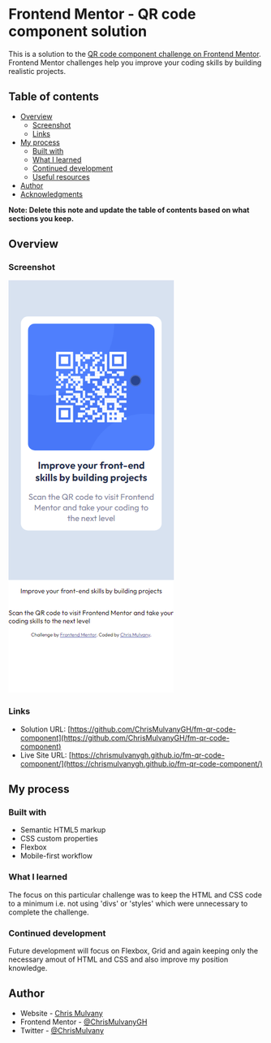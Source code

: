 # Frontend Mentor - QR code component solution

This is a solution to the [QR code component challenge on Frontend Mentor](https://www.frontendmentor.io/challenges/qr-code-component-iux_sIO_H). Frontend Mentor challenges help you improve your coding skills by building realistic projects. 

## Table of contents

- [Overview](#overview)
  - [Screenshot](#screenshot)
  - [Links](#links)
- [My process](#my-process)
  - [Built with](#built-with)
  - [What I learned](#what-i-learned)
  - [Continued development](#continued-development)
  - [Useful resources](#useful-resources)
- [Author](#author)
- [Acknowledgments](#acknowledgments)

**Note: Delete this note and update the table of contents based on what sections you keep.**

## Overview

### Screenshot

![](./cm-mobile-ss.png)

### Links

- Solution URL: [https://github.com/ChrisMulvanyGH/fm-qr-code-component](https://github.com/ChrisMulvanyGH/fm-qr-code-component)
- Live Site URL: [https://chrismulvanygh.github.io/fm-qr-code-component/](https://chrismulvanygh.github.io/fm-qr-code-component/)

## My process

### Built with

- Semantic HTML5 markup
- CSS custom properties
- Flexbox
- Mobile-first workflow


### What I learned

The focus on this particular challenge was to keep the HTML and CSS code to a minimum i.e. not using 'divs' or 'styles' which were
unnecessary to complete the challenge.


### Continued development

Future development will focus on Flexbox, Grid and again keeping only the necessary amout of HTML and CSS and also improve my position
knowledge.

## Author

- Website - [Chris Mulvany](https://chrismulvany.com)
- Frontend Mentor - [@ChrisMulvanyGH](https://www.frontendmentor.io/profile/ChrisMulvanyGH)
- Twitter - [@ChrisMulvany](https://twitter.com/ChrisMulvany)

